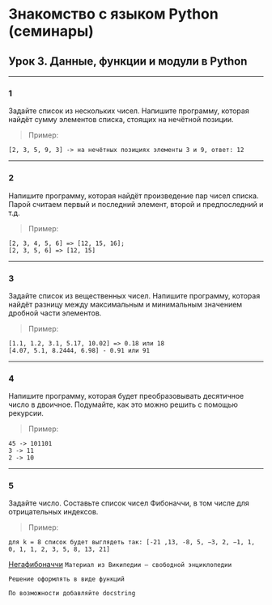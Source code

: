 # Знакомство с языком Python (семинары)

## Урок 3. Данные, функции и модули в Python

____________

### 1

Задайте список из нескольких чисел. Напишите программу, которая найдёт сумму элементов списка, стоящих на нечётной позиции.

>Пример:

    [2, 3, 5, 9, 3] -> на нечётных позициях элементы 3 и 9, ответ: 12

____________

### 2

 Напишите программу, которая найдёт произведение пар чисел списка. Парой считаем первый и последний элемент, второй и предпоследний и т.д.

>Пример:

    [2, 3, 4, 5, 6] => [12, 15, 16];
    [2, 3, 5, 6] => [12, 15]

____________

### 3

Задайте список из вещественных чисел. Напишите программу, которая найдёт разницу между максимальным и минимальным значением дробной части элементов.

>Пример:

    [1.1, 1.2, 3.1, 5.17, 10.02] => 0.18 или 18
    [4.07, 5.1, 8.2444, 6.98] - 0.91 или 91

____________

### 4

Напишите программу, которая будет преобразовывать десятичное число в двоичное. Подумайте, как это можно решить с помощью рекурсии.

>Пример:

    45 -> 101101
    3 -> 11
    2 -> 10

____________

### 5

Задайте число. Составьте список чисел Фибоначчи, в том числе для отрицательных индексов.

>Пример:

    для k = 8 список будет выглядеть так: [-21 ,13, -8, 5, −3, 2, −1, 1, 0, 1, 1, 2, 3, 5, 8, 13, 21] 

[Негафибоначчи](https://ru.wikipedia.org/wiki/Негафибоначчи) `Материал из Википедии — свободной энциклопедии`

`Решение оформлять в виде функций`

`По возможности добавляйте docstring`
